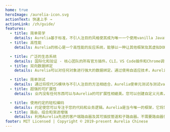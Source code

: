```yaml
---
home: true
heroImage: /aurelia-icon.svg
actionText: 快速上手 →
actionLink: /zh/guide/
features:
  - title: 简单易学
    details: Aurelia基于标准，不引人注目的风格使其成为唯一一个使用vanilla JavaScript或TypeScript构建组件的框架。如果您了解现代JS和HTML，那么即使是最复杂的应用程序也无法学习。
  - title: 高性能
    details: Aurelia的核心是一个高性能的反应系统，能够以一种让其他框架及其虚拟DOM处于灰尘状态的方式批量处理DOM更新。无论您的UI多么复杂，都可以体验一致，可扩展的性能。

  - title: 广泛的生态系统
    details: 国际化和验证 - 核心团队的所有官方插件。CLI，VS Code插件和Chrome调试器 - 用于增强开发的可选工具。Aurelia不仅仅是一个框架，而是一个强大的平台和生态系统，旨在确保您的快速成功。
  - title: 双向数据绑定
    details: Aurelia可以对任何对象进行强大的数据绑定。通过使用自适应技术，Aurelia选择最有效的方式来观察模型中的每个属性，并自动将您的UI和状态与最佳性能同步。

  - title: 简单测试
    details: 通过将现代JS模块与不引人注目的方法相结合，Aurelia使单元测试与测试vanilla JS一样简单。需要编写集成测试吗？强大的依赖注入容器和测试库使其变得快速而简单。您可以从高度可维护和更长寿的应用程序中受益。
  - title: 超强的可扩展性
    details: 业内没有任何东西可以与Aurelia的可扩展性相媲美。您可以创建自定义元素，向现有元素添加自定义属性，控制模板生成，自定义模板语法，创建新的反应绑定类型，扩展DI以及您能想到的任何其他内容。

  - title: 使用约定的轻松编码
    details: 约定使您可以专注于您的代码和业务逻辑。Aurelia是当今唯一的框架，它将您的代码置于应用程序的中心，而不是框架。不喜欢这些惯例？插上你自己的或完全丢弃它们。你在掌控之中。
  - title: 路由，组合和渐进增强
    details: 利用Aurelia先进的客户端路由器及其可插拔管道和子路由器。不需要路由器但需要动态的，数据驱动的UI组合？我们也这样做。有遗留应用吗？Aurelia的渐进增强和脚本标记构建使得逐步采用也变得容易。
footer: MIT Licensed | Copyright © 2019-present Aurelia Chinese
---
```

